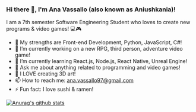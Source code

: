 ### Hi there 👋, I'm Ana Vassallo (also known as Aniushkania)!

I am a 7th semester Software Engineering Student who loves to create new programs & video games! 💻🎮

- 💪 My strengths are Front-end Development, Python, JavaScript, C#!
- 🔭 I’m currently working on a new RPG, third person, adventure video game!
- 🌱 I’m currently learning React.js, Node.js, React Native, Unreal Engine!
- 💬 Ask me about anything related to programming and video games!
- 🎨 I LOVE creating 3D art!
- 📫 How to reach me: ana.vassallo97@gmail.com
- ⚡ Fun fact: I love sushi & ramen!

[![Anurag's github stats](https://github-readme-stats.vercel.app/api?username=anagvf&show_icons=true&theme=merko)](https://github.com/anuraghazra/github-readme-stats)
